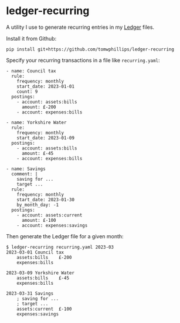 # ledger-recurring

A utility I use to generate recurring entries in my [Ledger](https://ledger-cli.org/) files.

Install it from Github:

```
pip install git+https://github.com/tomwphillips/ledger-recurring
```

Specify your recurring transactions in a file like `recurring.yaml`:

```
- name: Council tax
  rule:
    frequency: monthly
    start_date: 2023-01-01
    count: 9
  postings:
    - account: assets:bills
      amount: £-200
    - account: expenses:bills

- name: Yorkshire Water
  rule:
    frequency: monthly
    start_date: 2023-01-09
  postings:
    - account: assets:bills
      amount: £-45
    - account: expenses:bills

- name: Savings
  comment: |
    saving for ...
    target ...
  rule:
    frequency: monthly
    start_date: 2023-01-30
    by_month_day: -1
  postings:
    - account: assets:current
      amount: £-100
    - account: expenses:savings
```

Then generate the Ledger file for a given month:

```
$ ledger-recurring recurring.yaml 2023-03
2023-03-01 Council tax
    assets:bills    £-200
    expenses:bills

2023-03-09 Yorkshire Water
    assets:bills    £-45
    expenses:bills

2023-03-31 Savings
    ; saving for ...
    ; target ...
    assets:current  £-100
    expenses:savings
```


